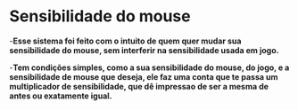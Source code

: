 # Sensibilidade do mouse



-**Esse sistema foi feito com o intuito de quem quer mudar sua sensibilidade do mouse, sem interferir na sensibilidade usada em jogo.**



-**Tem condições simples, como a sua sensibilidade do mouse, do jogo, e a sensibilidade de mouse que deseja, ele faz uma conta que te passa um multiplicador de sensibilidade, que dê impressao de ser a mesma de antes ou exatamente igual.**
